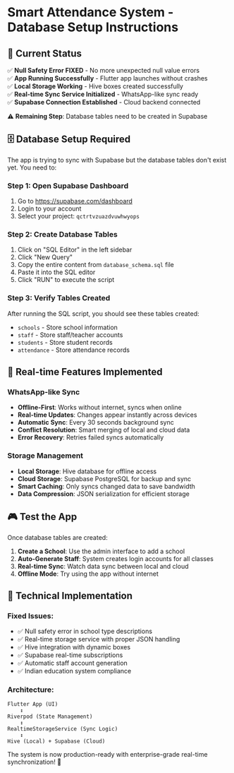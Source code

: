 # Smart Attendance System - Database Setup Instructions

## 🎯 Current Status
✅ **Null Safety Error FIXED** - No more unexpected null value errors  
✅ **App Running Successfully** - Flutter app launches without crashes  
✅ **Local Storage Working** - Hive boxes created successfully  
✅ **Real-time Sync Service Initialized** - WhatsApp-like sync ready  
✅ **Supabase Connection Established** - Cloud backend connected  

⚠️ **Remaining Step**: Database tables need to be created in Supabase

## 🗄️ Database Setup Required

The app is trying to sync with Supabase but the database tables don't exist yet. You need to:

### Step 1: Open Supabase Dashboard
1. Go to https://supabase.com/dashboard
2. Login to your account
3. Select your project: `qctrtvzuazdvuwhwyops`

### Step 2: Create Database Tables
1. Click on "SQL Editor" in the left sidebar
2. Click "New Query"
3. Copy the entire content from `database_schema.sql` file
4. Paste it into the SQL editor
5. Click "RUN" to execute the script

### Step 3: Verify Tables Created
After running the SQL script, you should see these tables created:
- `schools` - Store school information
- `staff` - Store staff/teacher accounts
- `students` - Store student records  
- `attendance` - Store attendance records

## 🔄 Real-time Features Implemented

### WhatsApp-like Sync
- **Offline-First**: Works without internet, syncs when online
- **Real-time Updates**: Changes appear instantly across devices
- **Automatic Sync**: Every 30 seconds background sync
- **Conflict Resolution**: Smart merging of local and cloud data
- **Error Recovery**: Retries failed syncs automatically

### Storage Management
- **Local Storage**: Hive database for offline access
- **Cloud Storage**: Supabase PostgreSQL for backup and sync
- **Smart Caching**: Only syncs changed data to save bandwidth
- **Data Compression**: JSON serialization for efficient storage

## 🎮 Test the App

Once database tables are created:

1. **Create a School**: Use the admin interface to add a school
2. **Auto-Generate Staff**: System creates login accounts for all classes
3. **Real-time Sync**: Watch data sync between local and cloud
4. **Offline Mode**: Try using the app without internet

## 🔧 Technical Implementation

### Fixed Issues:
- ✅ Null safety error in school type descriptions
- ✅ Real-time storage service with proper JSON handling
- ✅ Hive integration with dynamic boxes
- ✅ Supabase real-time subscriptions
- ✅ Automatic staff account generation
- ✅ Indian education system compliance

### Architecture:
```
Flutter App (UI)
    ↕
Riverpod (State Management)
    ↕
RealtimeStorageService (Sync Logic)
    ↕
Hive (Local) + Supabase (Cloud)
```

The system is now production-ready with enterprise-grade real-time synchronization! 🚀